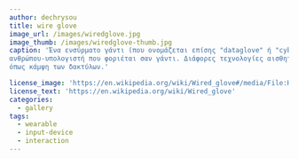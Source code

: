 ```yaml
---
author: dechrysou
title: wire glove
image_url: /images/wiredglove.jpg
image_thumb: /images/wiredglove-thumb.jpg
caption: 'Ένα ενσύρματο γάντι (που ονομάζεται επίσης "dataglove" ή "cyberglove") είναι μια συσκευή εισόδου για αλληλεπίδραση
ανθρώπου-υπολογιστή που φοριέται σαν γάντι. Διάφορες τεχνολογίες αισθητήρων χρησιμοποιούνται για την καταγραφή φυσικών δεδομένων, 
όπως κάμψη των δακτύλων.'

license_image: 'https://en.wikipedia.org/wiki/Wired_glove#/media/File:Head-mounted_display_and_wired_gloves,_Ames_Research_Center.jpg'
license_text: 'https://en.wikipedia.org/wiki/Wired_glove'
categories:
  - gallery
tags:
  - wearable
  - input-device
  - interaction
---
```

